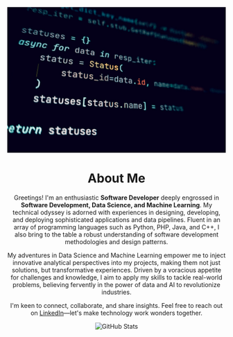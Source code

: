 <div align="center">
    <img src="code.jpg" alt="Creative Coding">
    <h1>About Me</h1>
    <p>
        Greetings! I'm an enthusiastic <strong>Software Developer</strong> deeply engrossed in <strong>Software Development, Data Science, and Machine Learning</strong>. My technical odyssey is adorned with experiences in designing, developing, and deploying sophisticated applications and data pipelines. Fluent in an array of programming languages such as Python, PHP, Java, and C++, I also bring to the table a robust understanding of software development methodologies and design patterns.
    </p>
    <p>
        My adventures in Data Science and Machine Learning empower me to inject innovative analytical perspectives into my projects, making them not just solutions, but transformative experiences. Driven by a voracious appetite for challenges and knowledge, I aim to apply my skills to tackle real-world problems, believing fervently in the power of data and AI to revolutionize industries.
    </p>
    <p>
        I'm keen to connect, collaborate, and share insights. Feel free to reach out on <a href="https://www.linkedin.com/in/agere-joseph-461743197/">LinkedIn</a>—let's make technology work wonders together.
    </p>
    <img src="https://github-readme-stats.vercel.app/api?username=AgereJoseph1&show_icons=true&hide_border=true&count_private=true" alt="GitHub Stats">
</div>



[website]: https://www.linkedin.com/in/agere-joseph-461743197/
[linkedin]: https://www.linkedin.com/in/patrickattankurugu1/
